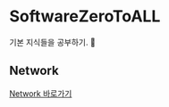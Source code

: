 # SoftwareZeroToALL
기본 지식들을 공부하기. :ocean:

## Network
[ Network 바로가기 ](https://github.com/pasudo123/SoftwareZeroToALL/tree/master/Network)
